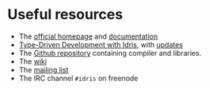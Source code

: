 # Useful resources

- The [official homepage](https://www.idris-lang.org/) and [documentation](https://docs.idris-lang.org/en/latest/index.html)
- [Type-Driven Development with Idris](https://www.manning.com/books/type-driven-development-with-idris), with [updates](https://idris2.readthedocs.io/en/latest/typedd/typedd.html)
- The [Github repository](https://github.com/idris-lang/Idris-dev)
  containing compiler and libraries.
- The [wiki](https://github.com/idris-lang/Idris-dev/wiki)
- The [mailing list](https://groups.google.com/forum/#!forum/idris-lang)
- The IRC channel `#idris` on freenode
